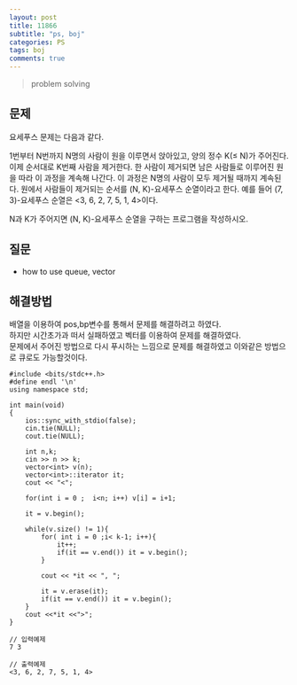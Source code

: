 ```yaml
---
layout: post
title: 11866
subtitle: "ps, boj"
categories: PS
tags: boj
comments: true
---
```

> problem solving

## 문제
요세푸스 문제는 다음과 같다.

1번부터 N번까지 N명의 사람이 원을 이루면서 앉아있고, 양의 정수 K(≤ N)가 주어진다. 이제 순서대로 K번째 사람을 제거한다. 한 사람이 제거되면 남은 사람들로 이루어진 원을 따라 이 과정을 계속해 나간다. 이 과정은 N명의 사람이 모두 제거될 때까지 계속된다. 원에서 사람들이 제거되는 순서를 (N, K)-요세푸스 순열이라고 한다. 예를 들어 (7, 3)-요세푸스 순열은 <3, 6, 2, 7, 5, 1, 4>이다.

N과 K가 주어지면 (N, K)-요세푸스 순열을 구하는 프로그램을 작성하시오. 

## 질문
  * how to use queue, vector
    
## 해결방법
  배열을 이용하여 pos,bp변수를 통해서 문제를 해결하려고 하였다.    
  하지만 시간초가과 떠서 실패하였고 벡터를 이용하여 문제를 해결하였다.    
  문제에서 주어진 방법으로 다시 푸시하는 느낌으로 문제를 해결하였고 이와같은 방법으로 큐로도 가능할것이다.    

~~~
#include <bits/stdc++.h>
#define endl '\n'
using namespace std;

int main(void)
{
    ios::sync_with_stdio(false);
    cin.tie(NULL);
    cout.tie(NULL);

	int n,k;
	cin >> n >> k;
	vector<int> v(n);
	vector<int>::iterator it;
	cout << "<";

	for(int i = 0 ;  i<n; i++) v[i] = i+1;

	it = v.begin();

	while(v.size() != 1){
		for( int i = 0 ;i< k-1; i++){
			it++;
			if(it == v.end()) it = v.begin();
		}

		cout << *it << ", ";

		it = v.erase(it);
		if(it == v.end()) it = v.begin();
	}
	cout <<*it <<">";
}

// 입력예제
7 3

// 출력예제
<3, 6, 2, 7, 5, 1, 4>

~~~


